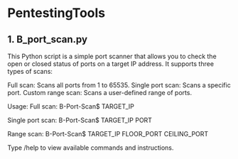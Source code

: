 # PentestingTools
## 1. B_port_scan.py
This Python script is a simple port scanner that allows you to check the open or closed status of ports on a target IP address. It supports three types of scans:

Full scan: Scans all ports from 1 to 65535.
Single port scan: Scans a specific port.
Custom range scan: Scans a user-defined range of ports.

Usage:
Full scan: B-Port-Scan$ TARGET_IP

Single port scan: B-Port-Scan$ TARGET_IP PORT

Range scan: B-Port-Scan$ TARGET_IP FLOOR_PORT CEILING_PORT

Type /help to view available commands and instructions.
